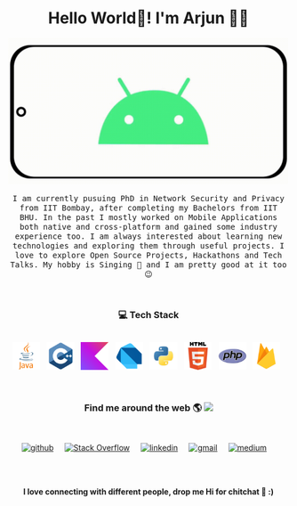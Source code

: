 <html>
<h1 align="center">Hello World👋! I'm Arjun 🧑🏻‍</h1>
<!-- <h3 align="center">🤘 About Me</h3> -->
<img src="resources/Footer.gif" alt="mobile" />

<p align="center">
  <samp>
    I am currently pusuing PhD in Network Security and Privacy from IIT Bombay, after completing my Bachelors from IIT BHU. In the past I mostly worked on Mobile Applications both native and cross-platform and gained some industry experience too. I am always interested about learning new technologies and exploring them through useful projects. I love to explore Open Source Projects, Hackathons and Tech Talks. My hobby is Singing 🎤 and I am pretty good at it too 😉
  </samp>
</p>
<br />
<h3 align="center">💻 Tech Stack</h3>
<p align="center">
  <br />
  <code><img
        height="50"
        src="https://raw.githubusercontent.com/github/explore/5b3600551e122a3277c2c5368af2ad5725ffa9a1/topics/java/java.png" /></code>&nbsp;&nbsp;
  <code><img
        height="50"
        src="https://raw.githubusercontent.com/github/explore/180320cffc25f4ed1bbdfd33d4db3a66eeeeb358/topics/cpp/cpp.png" /></code>&nbsp;&nbsp;
  <code><img
        height="50"
        src="https://raw.githubusercontent.com/github/explore/4479d2a2c854198cb00160f8593519c14dc3b905/topics/kotlin/kotlin.png" /></code>&nbsp;&nbsp;
  <code><img
        height="50"
        src="https://raw.githubusercontent.com/github/explore/80688e429a7d4ef2fca1e82350fe8e3517d3494d/topics/dart/dart.png" /></code>&nbsp;&nbsp;
  <code><img
        height="50"
        src="https://raw.githubusercontent.com/github/explore/80688e429a7d4ef2fca1e82350fe8e3517d3494d/topics/python/python.png" /></code>&nbsp;&nbsp;
  <code><img
        height="50"
        src="https://raw.githubusercontent.com/github/explore/80688e429a7d4ef2fca1e82350fe8e3517d3494d/topics/html/html.png" /></code>&nbsp;&nbsp;
  <code><img
        height="50"
        src="https://raw.githubusercontent.com/github/explore/ccc16358ac4530c6a69b1b80c7223cd2744dea83/topics/php/php.png" /></code>&nbsp;&nbsp;
  <code><img
        height="50"
        src="https://raw.githubusercontent.com/github/explore/80688e429a7d4ef2fca1e82350fe8e3517d3494d/topics/firebase/firebase.png" /></code>&nbsp;&nbsp;
</p>
<br />

<h3 align="center">
  Find me around the web 🌎
  <img src="https://visitor-badge.laobi.icu/badge?page_id=github.com/Arjupta.Arjupta" />
</h3>
<br />

<p align="center">
  <a href="https://www.github.com/ARJUPTA/"><img 
      src="https://cdn.jsdelivr.net/npm/simple-icons@6.5.0/icons/github.svg" alt="github"
      height="40" /></a>&nbsp;&nbsp;&nbsp;&nbsp;
  <a href="https://stackoverflow.com/users/13279880/arjupta"><img
      src="https://cdn.jsdelivr.net/npm/simple-icons@6.5.0/icons/stackoverflow.svg" alt="Stack Overflow"
      height="40" /></a>&nbsp;&nbsp;&nbsp;&nbsp;
  <a href="https://www.linkedin.com/in/arjupta/"><img
      src="https://cdn.jsdelivr.net/npm/simple-icons@6.5.0/icons/linkedin.svg" alt="linkedin"
      height="40" /></a>&nbsp;&nbsp;&nbsp;&nbsp;
  <a href="mailto:arjupta.90@gmail.com?subject=Olá%20Punit"><img
      src="https://cdn.jsdelivr.net/npm/simple-icons@6.5.0/icons/gmail.svg" alt="gmail"
      height="40" /></a>&nbsp;&nbsp;&nbsp;&nbsp;
  <a href="https://medium.com/@arjupta"><img
      src="https://cdn.jsdelivr.net/npm/simple-icons@6.5.0/icons/medium.svg" alt="medium"
      height="40" /></a>&nbsp;&nbsp;&nbsp;&nbsp;
</p>

<br /><br />

  <p align="center">
      <b>I love connecting with different people, drop me Hi for chitchat 💬 :)</b>
  </p>
</div>
</html>
